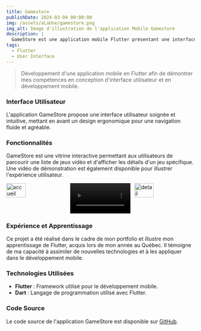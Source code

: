 ```yaml
---
title: Gamestore
publishDate: 2024-03-04 00:00:00
img: /assets/aLaUne/gamestore.png
img_alt: Image d'illustration de l'application Mobile Gamestore
description: |
  GameStore est une application mobile Flutter présentant une interface utilisateur moderne.
tags:
  - Flutter
  - User Interface
---
```


> Développement d'une application mobile en Flutter afin de démontrer mes compétences en conception d'interface
> utilisateur et en développement mobile.

### Interface Utilisateur

L'application GameStore propose une interface utilisateur soignée et intuitive, mettant en avant un design ergonomique
pour une navigation fluide et agréable.

### Fonctionnalités

GameStore est une vitrine interactive permettant aux utilisateurs de parcourir une liste de jeux vidéo et d'afficher les
détails d'un jeu spécifique. Une vidéo de démonstration est également disponible pour illustrer l'expérience
utilisateur.

<div style="display: flex; justify-content: space-between;">
    <img src="/assets/gamestore/accueil-gamestore.png" alt="accueil" width="32%">
    <video width="32%" controls>
<source src="/assets/gamestore/video-gamestore.mp4" type="video/mp4">
    </video>
<img src="/assets/gamestore/detail-gamestore.png" alt="detail" width="32%">
</div>

### Expérience et Apprentissage

Ce projet a été réalisé dans le cadre de mon portfolio et illustre mon apprentissage de Flutter, acquis lors de mon
année au Québec. Il témoigne de ma capacité à assimiler de nouvelles technologies et à les appliquer dans le
développement mobile.

### Technologies Utilisées

- **Flutter** : Framework utilisé pour le développement mobile.
- **Dart** : Langage de programmation utilisé avec Flutter.

### Code Source

Le code source de l'application GameStore est disponible
sur <a href="https://github.com/naelbenaissa/gamestore" target="blank">GitHub</a>.

```